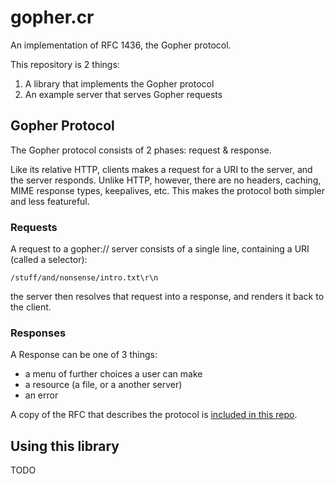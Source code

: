 # gopher.cr

An implementation of RFC 1436, the Gopher protocol.

This repository is 2 things:

1. A library that implements the Gopher protocol
2. An example server that serves Gopher requests

## Gopher Protocol

The Gopher protocol consists of 2 phases: request & response. 

Like its relative HTTP, clients makes a request for a URI to the server, and the server responds.
Unlike HTTP, however, there are no headers, caching, MIME response types, keepalives, etc.
This makes the protocol both simpler and less featureful.

### Requests

A request to a gopher:// server consists of a single line, containing a URI (called a selector):

```
/stuff/and/nonsense/intro.txt\r\n
```

the server then resolves that request into a response, and renders it back to the client.


### Responses

A Response can be one of 3 things:

* a menu of further choices a user can make
* a resource (a file, or a another server)
* an error

A copy of the RFC that describes the protocol is [included in this repo][rfc].

[rfc]: ./rfc-1436.txt

## Using this library

TODO
